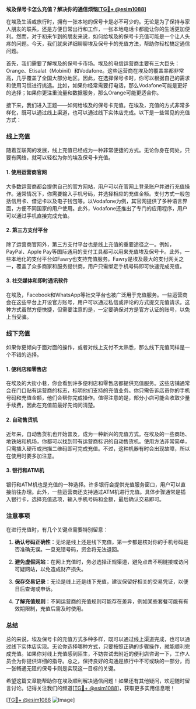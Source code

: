 **埃及保号卡怎么充值？解决你的通信烦恼[[TG💪+ @esim1088](https://t.me/s/esim1088)]**

在埃及生活或旅行时，拥有一张本地的保号卡是必不可少的。无论是为了保持与家人朋友的联系，还是方便日常出行和工作，一张本地电话卡都能让你的生活更加便利。然而，对于初来乍到的朋友来说，如何给埃及的保号卡充值可能是一个让人头疼的问题。今天，我们就来详细聊聊埃及保号卡的充值方法，帮助你轻松搞定通信问题。

首先，我们需要了解埃及的保号卡市场。埃及的电信运营商主要有三大巨头：Orange、Etisalat（Mobinil）和Vodafone。这些运营商在埃及的覆盖率都非常高，几乎覆盖了全国大部分地区。因此，在选择保号卡时，你可以根据自己的需求和使用习惯进行挑选。比如，如果你经常需要打电话，那么Vodafone可能是更好的选择；如果你更注重流量和数据服务，那么Orange可能更适合你。

接下来，我们进入正题——如何给埃及的保号卡充值。在埃及，充值的方式非常多样化，既可以通过线上渠道，也可以通过线下实体店完成。以下是一些常见的充值方式：

### **线上充值**
随着互联网的发展，线上充值已经成为一种非常便捷的方式。无论你身在何处，只要有网络，就可以轻松为你的埃及保号卡充值。

#### **1. 使用运营商官网**
大多数运营商都会提供自己的官方网站，用户可以在官网上登录账户并进行充值操作。通常情况下，你需要输入手机号码，并选择相应的充值金额。支付方式一般包括信用卡、借记卡以及电子钱包等。以Vodafone为例，其官网提供了多种语言界面，方便不同国家的用户使用。此外，Vodafone还推出了专门的应用程序，用户可以通过手机直接完成充值。

#### **2. 第三方支付平台**
除了运营商官网外，第三方支付平台也是线上充值的重要途径之一。例如，PayPal、Apple Pay等国际通用的支付工具都可以用来充值埃及保号卡。此外，一些本地化的支付平台如Fawry也支持充值服务。Fawry是埃及最大的支付网关之一，覆盖了众多商家和服务提供商，用户只需绑定手机号码即可快速完成充值。

#### **3. 社交媒体和即时通讯软件**
在埃及，Facebook和WhatsApp等社交平台也被广泛用于充值服务。一些运营商会在这些平台上开设官方账号，用户可以通过私信或评论的方式提交充值请求。这种方式虽然方便快捷，但需要注意的是，一定要确保对方是官方认证的账号，以免上当受骗。

### **线下充值**
如果你更倾向于面对面的操作，或者对线上支付不太熟悉，那么线下充值同样是一个不错的选择。

#### **1. 便利店和零售店**
在埃及的大街小巷，你会看到许多便利店和零售店都提供充值服务。这些店铺通常会在门口贴有运营商的标志，标明他们支持的充值业务。你只需告诉店员你的手机号码和充值金额，他们会帮你完成操作。值得注意的是，部分小店可能会收取少量手续费，因此在充值前最好先询问清楚。

#### **2. 自动售货机**
近年来，自动售货机也开始普及，成为一种新兴的充值方式。在埃及的一些商场、地铁站和机场，你都可以找到带有运营商标识的自动售货机。使用方法非常简单，只需插入硬币或扫描二维码即可完成充值。不过，这种机器有时会出现故障，所以在使用时要多加注意。

#### **3. 银行和ATM机**
银行和ATM机也是充值的一种选择。许多银行会提供充值服务窗口，用户可以直接前往办理。此外，一些运营商还支持通过ATM机进行充值。具体步骤通常是插入银行卡，选择充值选项，输入手机号码和金额，最后确认交易即可。

### **注意事项**
在进行充值时，有几个关键点需要特别留意：

1. **确认号码正确性**：无论是线上还是线下充值，第一步都是核对你的手机号码是否准确无误。一旦充错号码，资金将无法退回。
   
2. **避免虚假网站**：在网上充值时，务必选择正规渠道，避免点击不明链接或访问可疑网站，以免造成财产损失。

3. **保存交易记录**：无论是线上还是线下充值，建议保留好相关的交易凭证，以便日后查询或申诉。

4. **了解充值规则**：不同运营商的充值规则可能存在差异，例如某些套餐可能有有效期限制，充值后需及时使用。

### **总结**
总的来说，埃及保号卡的充值方式多种多样，既可以通过线上渠道完成，也可以通过线下实体店实现。无论你选择哪种方式，只要按照正确的步骤操作，就能顺利完成充值。如果你对线上充值感到陌生，不妨尝试去附近的便利店咨询一下，工作人员会为你提供详细的指导。总之，保持良好的沟通是旅行中不可或缺的一部分，而一张畅通无阻的保号卡则是实现这一目标的关键。

希望这篇文章能帮助你在埃及顺利解决通信问题！如果还有其他疑问，欢迎随时留言讨论。记得关注我们的频道[[TG💪+ @esim1088](https://t.me/s/esim1088)]，获取更多实用信息哦！

[[TG💪+ @esim1088](https://t.me/s/esim1088) ![Image](https://i.postimg.cc/4NQfJmqS/Snipaste-2025-05-13-00-14-12.png)]